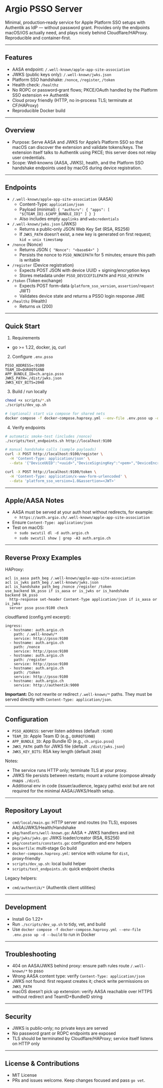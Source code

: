# Argio PSSO Server

Minimal, production‑ready service for Apple Platform SSO setups with Authentik as IdP — without password grant. Provides only the endpoints macOS/iOS actually need, and plays nicely behind Cloudflare/HAProxy. Reproducible and container‑first.

---

## Features

- AASA endpoint: `/.well-known/apple-app-site-association`
- JWKS (public keys only): `/.well-known/jwks.json`
- Platform SSO handshake: `/nonce`, `/register`, `/token`
- Health check: `/healthz`
- No ROPC or password‑grant flows; PKCE/OAuth handled by the Platform SSO extension ↔ Authentik
- Cloud proxy friendly (HTTP, no in‑process TLS; terminate at CF/HAProxy)
- Reproducible Docker build

---

## Overview

- Purpose: Serve AASA and JWKS for Apple’s Platform SSO so that macOS can discover the extension and validate tokens/keys. The extension itself talks to Authentik using PKCE; this server does not relay user credentials.
- Scope: Well‑knowns (AASA, JWKS), health, and the Platform SSO handshake endpoints used by macOS during device registration.

---

## Endpoints

- `/.well-known/apple-app-site-association` (AASA)
  - Content‑Type: `application/json`
  - Payload (minimal): `{ "authsrv": { "apps": [ "${TEAM_ID}.${APP_BUNDLE_ID}" ] } }`
  - Also includes empty `applinks` and `webcredentials`
- `/.well-known/jwks.json` (JWKS)
  - Returns a public‑only JSON Web Key Set (RSA, RS256)
  - If `JWKS_PATH` doesn’t exist, a new key is generated on first request; `kid = unix timestamp`
- `/nonce` (Nonce)
  - Returns JSON `{ "Nonce": "<base64>" }`
  - Persists the nonce to `PSSO_NONCEPATH` for 5 minutes; ensure this path is writable
- `/register` (Device registration)
  - Expects POST JSON with device UUID + signing/encryption keys
  - Stores metadata under `PSSO_DEVICEFILEPATH` and `PSSO_KEYPATH`
- `/token` (Token exchange)
  - Expects POST form-data (`platform_sso_version`, `assertion`/`request` JWT)
  - Validates device state and returns a PSSO login response JWE
- `/healthz` (Health)
  - Returns `ok` (200)

---

## Quick Start

1) Requirements
- go >= 1.22, docker, jq, curl

2) Configure `.env.psso`
```
PSSO_ADDRESS=:9100
TEAM_ID=QUR8QTGXNB
APP_BUNDLE_ID=ch.argio.psso
JWKS_PATH=./dist/jwks.json
JWKS_KEY_BITS=2048
```

3) Build / run locally
```bash
chmod +x scripts/*.sh
./scripts/dev_up.sh

# (optional) start via compose for shared nets
docker compose -f docker-compose.haproxy.yml --env-file .env.psso up -d --build
```

4) Verify endpoints
```bash
# automatic smoke-test (includes /nonce)
./scripts/test_endpoints.sh http://localhost:9100

# manual handshake calls (sample payloads)
curl -X POST http://localhost:9100/register \
  -H 'Content-Type: application/json' \
  --data '{"DeviceUUID":"<uuid>","DeviceSigningKey":"<pem>","DeviceEncryptionKey":"<pem>","SignKeyID":"<base64>","EncKeyID":"<base64>"}'

curl -X POST http://localhost:9100/token \
  -H 'Content-Type: application/x-www-form-urlencoded' \
  --data 'platform_sso_version=1.0&assertion=<JWT>'
```

---

## Apple/AASA Notes

- AASA must be served at your auth host without redirects, for example:
  - `https://auth.argio.ch/.well-known/apple-app-site-association`
- Ensure `Content-Type: application/json`
- Test on macOS:
  - `sudo swcutil dl -d auth.argio.ch`
  - `sudo swcutil show | grep -A3 auth.argio.ch`

---

## Reverse Proxy Examples

HAProxy:
```
acl is_aasa path_beg /.well-known/apple-app-site-association
acl is_jwks path_beg /.well-known/jwks.json
acl is_handshake path_beg /nonce /register /token
use_backend bk_psso if is_aasa or is_jwks or is_handshake
backend bk_psso
  http-response set-header Content-Type application/json if is_aasa or is_jwks
  server psso psso:9100 check
```

cloudflared (config.yml excerpt):
```
ingress:
  - hostname: auth.argio.ch
    path: /.well-known/*
    service: http://psso:9100
  - hostname: auth.argio.ch
    path: /nonce
    service: http://psso:9100
  - hostname: auth.argio.ch
    path: /register
    service: http://psso:9100
  - hostname: auth.argio.ch
    path: /token
    service: http://psso:9100
  - hostname: auth.argio.ch
    service: http://authentik:9000
```

**Important:** Do not rewrite or redirect `/.well-known/*` paths. They must be served directly with `Content-Type: application/json`.

---

## Configuration

- `PSSO_ADDRESS`: server listen address (default `:9100`)
- `TEAM_ID`: Apple Team ID (e.g., `QUR8QTGXNB`)
- `APP_BUNDLE_ID`: App Bundle ID (e.g., `ch.argio.psso`)
- `JWKS_PATH`: path for JWKS file (default `./dist/jwks.json`)
- `JWKS_KEY_BITS`: RSA key length (default `2048`)

Notes:
- The service runs HTTP only; terminate TLS at your proxy.
- JWKS file persists between restarts; mount a volume (compose already maps `./dist`).
- Additional env in code (issuer/audience, legacy paths) exist but are not required for the minimal AASA/JWKS/Health setup.

---

## Repository Layout

- `cmd/local/main.go`: HTTP server and routes (no TLS), exposes AASA/JWKS/Health/Handshake
- `pkg/handlers/well-known.go`: AASA + JWKS handlers and init
- `pkg/jwks/jwks.go`: JWKS loader/creator (RSA, RS256)
- `pkg/constants/constants.go`: configuration and env helpers
- `Dockerfile`: multi‑stage Go build
- `docker-compose.haproxy.yml`: service with volume for `dist`, proxy‑friendly
- `scripts/dev_up.sh`: local build helper
- `scripts/test_endpoints.sh`: quick endpoint checks

Legacy helpers:
- `cmd/authentik/*` (Authentik client utilities)

---

## Development

- Install Go 1.22+
- Run `./scripts/dev_up.sh` to tidy, vet, and build
- Use `docker compose -f docker-compose.haproxy.yml --env-file .env.psso up -d --build` to run in Docker

---

## Troubleshooting

- 404 on AASA/JWKS behind proxy: ensure path rules route `/.well-known/*` to psso
- Wrong AASA content type: verify `Content-Type: application/json`
- JWKS not found: first request creates it; check write permissions on `JWKS_PATH`
- macOS doesn’t pick up extension: verify AASA reachable over HTTPS without redirect and TeamID+BundleID string

---

## Security

- JWKS is public‑only; no private keys are served
- No password grant or ROPC endpoints are exposed
- TLS should be terminated by Cloudflare/HAProxy; service itself listens on HTTP only

---

## License & Contributions

- MIT License
- PRs and issues welcome. Keep changes focused and pass `go vet`.
